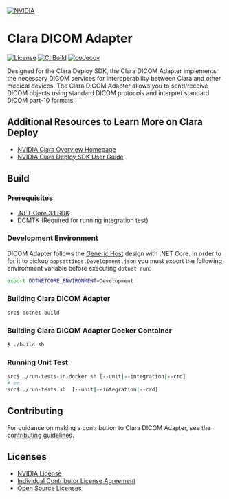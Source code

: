 

[![NVIDIA](https://docs.nvidia.com/clara/images/clara_deploy_image.png)](https://docs.nvidia.com/clara/deploy/index.html)


# Clara DICOM Adapter

[![License](https://img.shields.io/badge/license-Apache%202.0-green.svg)](LICENSE)
[![CI Build](https://github.com/NVIDIA/clara-dicom-adapter/workflows/Default/badge.svg)](https://github.com/NVIDIA/clara-dicom-adapter)
[![codecov](https://codecov.io/gh/NVIDIA/clara-dicom-adapter/branch/main/graph/badge.svg?token=0R3L8277UM)](https://codecov.io/gh/NVIDIA/clara-dicom-adapter)

Designed for the Clara Deploy SDK, the Clara DICOM Adapter implements the
necessary DICOM services for interoperability between Clara and other medical
devices. The Clara DICOM Adapter allows you to send/receive DICOM objects
using standard DICOM protocols and interpret standard DICOM part-10 formats.

## Additional Resources to Learn More on Clara Deploy

* [NVIDIA Clara Overview Homepage](https://developer.nvidia.com/clara)
* [NVIDIA Clara Deploy SDK User Guide](https://docs.nvidia.com/clara/deploy/index.html)

## Build

### Prerequisites

* [.NET Core 3.1 SDK](https://dotnet.microsoft.com/download/dotnet-core/3.1)
* DCMTK (Required for running integration test)


### Development Environment

DICOM Adapter follows the [Generic Host](https://docs.microsoft.com/en-us/aspnet/core/fundamentals/host/generic-host?view=aspnetcore-3.1) design with .NET Core.  In order to for it to pickup `appsettings.Development.json` 
you must export the following environment variable before executing `dotnet run`:

```bash
export DOTNETCORE_ENVIRONMENT=Development
```


### Building Clara DICOM Adapter

```bash
src$ dotnet build
```

### Building Clara DICOM Adapter Docker Container

```bash
$ ./build.sh
```

### Running Unit Test

```bash
src$ ./run-tests-in-docker.sh [--unit|--integration|--crd]
# or 
src$ ./run-tests.sh  [--unit|--integration|--crd]
```

## Contributing

For guidance on making a contribution to Clara DICOM Adapter, see the [contributing guidelines](CONTRIBUTING.md).


## Licenses
- [NVIDIA License](LICENSE)
- [Individual Contributor License Agreement](https://www.apache.org/licenses/icla.pdf)
- [Open Source Licenses](LICENSE-3rdParty)
